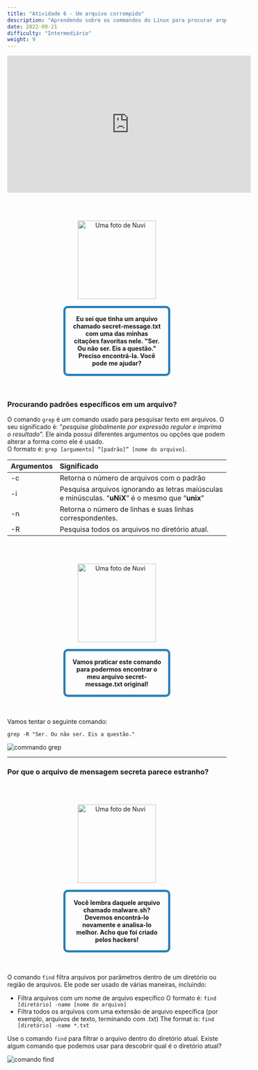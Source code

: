 ```yaml
---
title: "Atividade 6 - Um arquivo corrompido"
description: "Aprendendo sobre os commandos do Linux para procurar arquivos"
date: 2022-09-21
difficulty: "Intermediário"
weight: 9
---
```


<iframe style="display: block; margin: auto;" width="560" height="315" src="https://www.youtube.com/embed/OaXi1GN_93U" alt="Um vídeo do YouTube sobre a atividade 6" frameborder="0" allow="accelerometer; autoplay; clipboard-write; encrypted-media; gyroscope; picture-in-picture" allowfullscreen></iframe>

<div style="margin: 1rem;padding: 2rem 2rem;text-align: center;">
    <div style="display: inline-block;padding: 1rem 1rem;vertical-align: middle;">
        <img src="../images/nuvi.PNG?" alt="Uma foto de Nuvi" width="180" height="180" />
    </div>
    <div style="display: inline-block;padding: 1rem 1rem;vertical-align: middle;width:50%;border:5px solid #2980b9;border-radius:10px;font-weight: bold;">
        Eu sei que tinha um arquivo chamado secret-message.txt com uma das minhas citações favoritas nele. "Ser. Ou não ser. Eis a questão." Preciso encontrá-la. Você pode me ajudar?
    </div>
</div>

### Procurando padrões específicos em um arquivo?

O comando `grep` é um comando usado para pesquisar texto em arquivos. O seu significado é: "_pesquise globalmente por expressão regular e imprima o resultado_".
Ele ainda possui diferentes argumentos ou opções que podem alterar a forma como ele é usado.  
O formato é: `grep [argumento] “[padrão]” [nome do arquivo]`.

| Argumentos | Significado                                                                                        |
| :--------- | :------------------------------------------------------------------------------------------------- |
| -c         | Retorna o número de arquivos com o padrão                                                          |
| -i         | Pesquisa arquivos ignorando as letras maiúsculas e minúsculas. “**uNiX**” é o mesmo que “**unix**” |
| -n         | Retorna o número de linhas e suas linhas correspondentes.                                          |
| -R         | Pesquisa todos os arquivos no diretório atual.                                                     |

<div style="margin: 1rem;padding: 2rem 2rem;text-align: center;">
    <div style="display: inline-block;padding: 1rem 1rem;vertical-align: middle;">
        <img src="../images/nuvi.PNG?" alt="Uma foto de Nuvi" width="180" height="180" />
    </div>
    <div style="display: inline-block;padding: 1rem 1rem;vertical-align: middle;width:50%;border:5px solid #2980b9;border-radius:10px;font-weight: bold;">
            Vamos praticar este comando para podermos encontrar o meu arquivo secret-message.txt original!
    </div>
</div>

Vamos tentar o seguinte comando:

```
grep -R "Ser. Ou não ser. Eis a questão."
```

![commando grep](../images/Act6.1.png?classes=border,shadow)

---

### Por que o arquivo de mensagem secreta parece estranho?

<div style="margin: 1rem;padding: 2rem 2rem;text-align: center;">
    <div style="display: inline-block;padding: 1rem 1rem;vertical-align: middle;">
        <img src="../images/nuvi.PNG?" alt="Uma foto de Nuvi" width="180" height="180" />
    </div>
    <div style="display: inline-block;padding: 1rem 1rem;vertical-align: middle;width:50%;border:5px solid #2980b9;border-radius:10px;font-weight: bold;">
        Você lembra daquele arquivo chamado malware.sh? Devemos encontrá-lo novamente e analisa-lo melhor. Acho que foi criado pelos hackers!
    </div>
</div>

O comando `find` filtra arquivos por parâmetros dentro de um diretório ou região de arquivos. Ele pode ser usado de várias maneiras, incluindo:

- Filtra arquivos com um nome de arquivo específico
  O formato é: `find [diretório] -name [nome do arquivo]`
- Filtra todos os arquivos com uma extensão de arquivo específica (por exemplo, arquivos de texto, terminando com .txt)
  The format is: `find [diretório] -name *.txt`

Use o comando `find` para filtrar o arquivo dentro do diretório atual. Existe algum comando que podemos usar para descobrir qual é o diretório atual?

![comando find](../images/Act6.2.png?classes=border,shadow)
